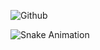 <!--
**This is my GitHub Page**
-->

![Github](https://github.com/anuoluwapods/anuoluwapods/assets/83256563/0442f190-a664-4d1e-a297-2d536e43e72d)


![Snake Animation](https://github.com/anuoluwapods/anuoluwapods/blob/output/github-contribution-grid-snake.svg)



